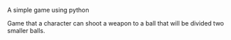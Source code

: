 A simple game using python

Game that a character can shoot a weapon to a ball that will be divided two smaller balls.

